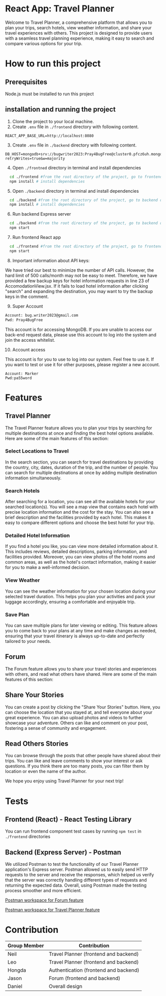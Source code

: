 # React App: Travel Planner

Welcome to Travel Planner, a comprehensive platform that allows you to plan your trips, search hotels, view weather information, and share your travel experiences with others. This project is designed to provide users with a seamless travel planning experience, making it easy to search and compare various options for your trip.

# How to run this project

## Prerequisites

Node.js must be installed to run this project

## installation and running the project

1. Clone the project to your local machine.
2. Create `.env` file in `./frontend` directory with following content.

```
REACT_APP_BASE_URL=http://localhost:8080
```

3. Create `.env` file in `./backend` directory with following content.

```
DB_HOST=mongodb+srv://bugwriter2023:Pray4BugFree@cluster0.pfcz6uh.mongodb.net/?retryWrites=true&w=majority
```

4. Open `./frontned` directory in terminal and install dependencies

```bash
  cd ./frontend #from the root directory of the project, go to frontend directory
  npm install # install dependencies
```

5. Open `./backend` directory in terminal and install dependencies

```bash
  cd ./backend #from the root directory of the project, go to backend directory
  npm install # install dependencies
```

6. Run backend Express server

```bash
  cd ./backend #from the root directory of the project, go to backend directory
  npm start
```

7. Run frontend React app

```bash
  cd ./frontend #from the root directory of the project, go to frontend directory
  npm start
```

8. Important information about API keys:

We have tried our best to minimize the number of API calls. However, the hard limit of 500 calls/month may not be easy to meet. Therefore, we have provided a few backup keys for hotel information requests in line 23 of AccomodationView.jsx. If it fails to load hotel information after clicking "search" and expanding the destination, you may want to try the backup keys in the comment.

9. Super Account

```bash
Account: bug.writer2023@gmail.com
Pwd: Pray4BugFree
```

This account is for accessing MongoDB. If you are unable to access our back-end request data, please use this account to log into the system and join the access whitelist.

10. Account access

This account is for you to use to log into our system. Feel free to use it. If you want to test or use it for other purposes, please register a new account.
```
Account: Marker
Pwd:pa55word
```
# Features

## Travel Planner

The Travel Planner feature allows you to plan your trips by searching for multiple destinations at once and finding the best hotel options available. Here are some of the main features of this section:

### Select Locations to Travel

In the search section, you can search for travel destinations by providing the country, city, dates, duration of the trip, and the number of people. You can search for multiple destinations at once by adding multiple destination information simultaneously.

### Search Hotels

After searching for a location, you can see all the available hotels for your searched location(s). You will see a map view that contains each hotel with precise location information and the cost for the stay. You can also see a brief description and the facilities provided by each hotel. This makes it easy to compare different options and choose the best hotel for your trip.

### Detailed Hotel Information

If you find a hotel you like, you can view more detailed information about it. This includes reviews, detailed descriptions, parking information, and facilities provided. Moreover, you can view photos of the hotel rooms and common areas, as well as the hotel's contact information, making it easier for you to make a well-informed decision.

### View Weather

You can see the weather information for your chosen location during your selected travel duration. This helps you plan your activities and pack your luggage accordingly, ensuring a comfortable and enjoyable trip.

### Save Plan

You can save multiple plans for later viewing or editing. This feature allows you to come back to your plans at any time and make changes as needed, ensuring that your travel itinerary is always up-to-date and perfectly tailored to your needs.

## Forum

The Forum feature allows you to share your travel stories and experiences with others, and read what others have shared. Here are some of the main features of this section:

## Share Your Stories

You can create a post by clicking the "Share Your Stories" button. Here, you can choose the location that you stayed at, and tell everyone about your great experience. You can also upload photos and videos to further showcase your adventure. Others can like and comment on your post, fostering a sense of community and engagement.

## Read Others Stories

You can browse through the posts that other people have shared about their trips. You can like and leave comments to show your interest or ask questions. If you think there are too many posts, you can filter them by location or even the name of the author.

We hope you enjoy using Travel Planner for your next trip!

# Tests

## Frontend (React) - React Testing Library

You can run frontend component test cases by running `npm test` in `./frontend` directories

## Backend (Express Server) - Postman

We utilized Postman to test the functionality of our Travel Planner application's Express server. Postman allowed us to easily send HTTP requests to the server and receive the responses, which helped us verify that the server was correctly handling different types of requests and returning the expected data. Overall, using Postman made the testing process smoother and more efficient.

[Postman workspace for Forum feature](https://www.postman.com/altimetry-explorer-81151412/workspace/postman-testing-for-backend/request/16189776-805431c5-eb33-414b-a983-daaa8374ebb1)

[Postman workspace for Travel Planner feature](https://www.postman.com/avionics-explorer-49655998/workspace/travel-palnn/overview)

# Contribution

| Group Member | Contribution                          |
| ------------ | ------------------------------------- |
| Neil         | Travel Planner (frontend and backend) |
| Leo          | Travel Planner (frontend and backend) |
| Hongda       | Authentication (frontend and backend) |
| Jason        | Forum (frontend and backend)          |
| Daniel       | Overall design                        |
